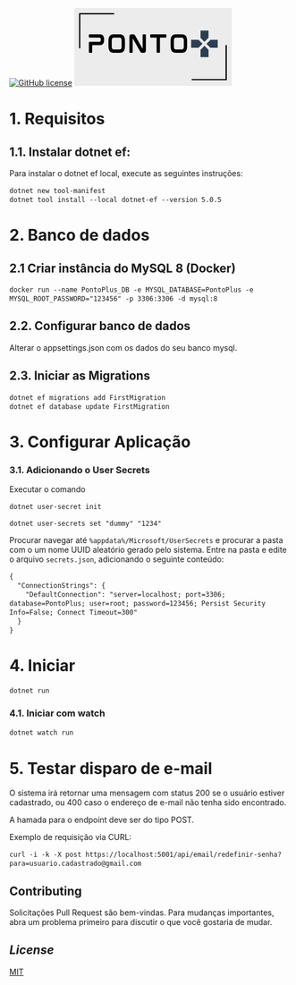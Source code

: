 [![GitHub license](https://img.shields.io/github/license/Naereen/StrapDown.js.svg)](https://github.com/pmarcelojr/PontoPlus/blob/main/LICENSE)
![](/PontoPlus/wwwroot/images/logo1.png)

# 1. Requisitos
## 1.1. Instalar dotnet ef:

Para instalar o dotnet ef local, execute as seguintes instruções:

```
dotnet new tool-manifest
dotnet tool install --local dotnet-ef --version 5.0.5
```


# 2. Banco de dados
## 2.1 Criar instância do MySQL 8 (Docker)
```
docker run --name PontoPlus_DB -e MYSQL_DATABASE=PontoPlus -e MYSQL_ROOT_PASSWORD="123456" -p 3306:3306 -d mysql:8
```
## 2.2. Configurar banco de dados
Alterar o appsettings.json com os dados do seu banco mysql.

## 2.3. Iniciar as Migrations
```
dotnet ef migrations add FirstMigration
dotnet ef database update FirstMigration
```


# 3. Configurar Aplicação
### 3.1. Adicionando o User Secrets
Executar o comando 
```
dotnet user-secret init
```
```
dotnet user-secrets set "dummy" "1234"
```

Procurar navegar até `%appdata%/Microsoft/UserSecrets` e procurar a pasta com o um nome UUID aleatório gerado pelo sistema.
Entre na pasta e edite o arquivo `secrets.json`, adicionando o seguinte conteúdo:

```
{
  "ConnectionStrings": {
    "DefaultConnection": "server=localhost; port=3306; database=PontoPlus; user=root; password=123456; Persist Security Info=False; Connect Timeout=300"
  }
}
```


# 4. Iniciar
```
dotnet run
```

### 4.1. Iniciar com watch
```
dotnet watch run
```

# 5. Testar disparo de e-mail
O sistema irá retornar uma mensagem com status 200 se o usuário estiver cadastrado, ou 400 caso o endereço de e-mail não tenha sido encontrado.

A hamada para o endpoint deve ser do tipo POST.

Exemplo de requisição via CURL:
```
curl -i -k -X post https://localhost:5001/api/email/redefinir-senha?para=usuario.cadastrado@gmail.com
```

## Contributing

Solicitações Pull Request são bem-vindas. Para mudanças importantes, abra um problema primeiro para discutir o que você gostaria de mudar.

## _License_

[MIT](https://choosealicense.com/licenses/mit/)
